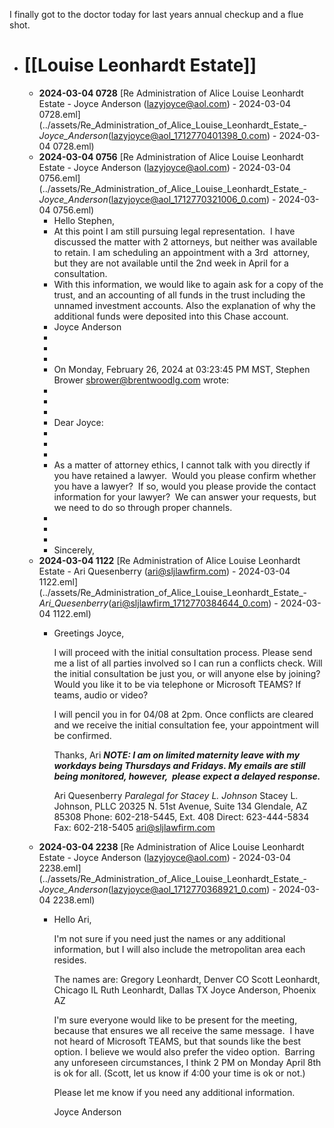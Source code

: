 I finally got to the doctor today for last years annual checkup and a flue shot.

- # [[Louise Leonhardt Estate]]
	- **2024-03-04 0728** [Re  Administration of Alice Louise Leonhardt Estate - Joyce Anderson (lazyjoyce@aol.com) - 2024-03-04 0728.eml](../assets/Re_Administration_of_Alice_Louise_Leonhardt_Estate_-_Joyce_Anderson_(lazyjoyce@aol_1712770401398_0.com) - 2024-03-04 0728.eml)
	- **2024-03-04 0756** [Re  Administration of Alice Louise Leonhardt Estate - Joyce Anderson (lazyjoyce@aol.com) - 2024-03-04 0756.eml](../assets/Re_Administration_of_Alice_Louise_Leonhardt_Estate_-_Joyce_Anderson_(lazyjoyce@aol_1712770321006_0.com) - 2024-03-04 0756.eml)
		- Hello Stephen,
		- At
		  this point I am still pursuing legal representation.  I have discussed 
		  the matter with 2 attorneys, but neither was available to retain. I am 
		  scheduling an appointment with a 3rd  attorney, but they are not 
		  available until the 2nd week in April for a consultation.
		- With this information, we would like to again ask for a copy of the 
		  trust, and an accounting of all funds in the trust 
		  including the unnamed investment accounts. Also the explanation of why the additional funds were deposited 
		  into this Chase account.
		- Joyce Anderson
		-
		-
		-
		- On Monday, February 26, 2024 at 03:23:45 PM MST, Stephen Brower <sbrower@brentwoodlg.com> wrote:
		-
		-
		-
		- Dear Joyce:
		-
		-
		-
		- As a matter of attorney 
		  ethics, I cannot talk with you directly if you have retained a lawyer.  
		  Would you please confirm whether you have a lawyer?  If so, would you 
		  please provide the contact information for your lawyer?  We can answer
		  your requests, but we need to do so through proper channels.
		-
		-
		-
		- Sincerely,
	- **2024-03-04 1122** [Re  Administration of Alice Louise Leonhardt Estate - Ari Quesenberry (ari@sljlawfirm.com) - 2024-03-04 1122.eml](../assets/Re_Administration_of_Alice_Louise_Leonhardt_Estate_-_Ari_Quesenberry_(ari@sljlawfirm_1712770384644_0.com) - 2024-03-04 1122.eml)
		- Greetings Joyce,
		  
		  I will proceed with the initial consultation process. Please send me a list of all parties 
		  involved so I can run a conflicts check.
		  Will the initial consultation be just you, or will anyone else by joining? Would you like it to be via telephone or Microsoft TEAMS? If teams, audio or video?
		  
		  I will pencil you in for 04/08 at 2pm. Once conflicts are cleared and we receive the initial consultation fee, your appointment will be confirmed.
		  
		  Thanks,
		  Ari
		  ***NOTE: I am on limited maternity leave with my workdays being Thursdays and Fridays. My emails are still being monitored, however,  please expect a delayed response.***
		  
		  Ari Quesenberry
		  *Paralegal for Stacey L. Johnson*
		  Stacey L. Johnson, PLLC
		  20325 N. 51st Avenue, Suite 134
		  Glendale, AZ 85308
		  Phone: 602-218-5445, Ext. 408
		  Direct: 623-444-5834
		  Fax: 602-218-5405
		  [ari@sljlawfirm.com](mailto:ari@sljlawfirm.com)
	- **2024-03-04 2238** [Re  Administration of Alice Louise Leonhardt Estate - Joyce Anderson (lazyjoyce@aol.com) - 2024-03-04 2238.eml](../assets/Re_Administration_of_Alice_Louise_Leonhardt_Estate_-_Joyce_Anderson_(lazyjoyce@aol_1712770368921_0.com) - 2024-03-04 2238.eml)
		- Hello Ari,
		  
		  I'm not sure if you need just the names or any additional information, but I will also include the metropolitan area each resides.
		  
		  The names are:
		      Gregory Leonhardt, Denver CO
		      Scott Leonhardt, Chicago IL
		      Ruth Leonhardt, Dallas TX
		      Joyce Anderson, Phoenix AZ
		  
		  I'm sure everyone would like to be present for the meeting, because that ensures we all receive the same message.  I have not heard of Microsoft TEAMS, but that sounds like the best option. I believe we would also prefer the video option.  Barring any unforeseen circumstances, I think 2 PM on Monday April 8th is ok for all. (Scott, let us know if 4:00 your time is ok or not.)
		  
		  Please let me know if you need any additional information.
		  
		  Joyce Anderson